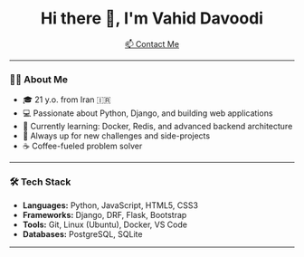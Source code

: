 <h1 align="center">Hi there 👋, I'm Vahid Davoodi</h1>

<p align="center">
  <a href="mailto:your@email.com">📫 Contact Me</a>
</p>

---

### 👨‍💻 About Me

- 🎓 21 y.o. from Iran 🇮🇷  
- 💻 Passionate about Python, Django, and building web applications  
- 🌱 Currently learning: Docker, Redis, and advanced backend architecture  
- 🚀 Always up for new challenges and side-projects  
- ☕ Coffee-fueled problem solver

---

### 🛠️ Tech Stack

- **Languages:** Python, JavaScript, HTML5, CSS3  
- **Frameworks:** Django, DRF, Flask, Bootstrap  
- **Tools:** Git, Linux (Ubuntu), Docker, VS Code  
- **Databases:** PostgreSQL, SQLite  

---

